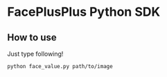 # FacePlusPlus Python SDK
## How to use
Just type following!
```
python face_value.py path/to/image
```


